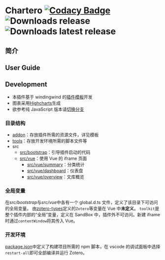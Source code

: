# Chartero [![Codacy Badge](https://app.codacy.com/project/badge/Grade/e9a03b20fb90462180218819b41eb34d)](https://www.codacy.com/gh/volatile-static/Chartero/dashboard?utm_source=github.com&utm_medium=referral&utm_content=volatile-static/Chartero&utm_campaign=Badge_Grade) ![Downloads release](https://img.shields.io/github/downloads/volatile-static/Chartero/total?color=green) ![Downloads latest release](https://img.shields.io/github/downloads/volatile-static/Chartero/latest/total?color=green)

## 简介

## User Guide

## Development

-   本插件基于 windingwind 的[插件模板](https://github.com/windingwind/zotero-addon-template)开发
-   图表采用[Highcharts](https://www.npmjs.com/package/highcharts)生成
-   欲参考纯 JavaScript 版本请[切换分支](https://gitee.com/const_volatile/chartero/tree/js_overlay/)

### 目录结构

-   [addon](../addon/)：存放插件所需的资源文件，详见模板
-   [tools](../tools/)：存放开发环境所需的脚本文件等
-   src
    -   [src/bootstrap](../src/bootstrap/)：引导插件启动的代码
    -   [src/vue](../src/vue/)：使用 Vue 的 iframe 页面
        -   [src/vue/summary](../src/vue/summary/)：分类统计
        -   [src/vue/dashboard](../src/vue/dashboard/)：仪表盘
        -   [src/vue/overview](../src/vue/overview/)：文库概览

### 全局变量

在*src/bootstrap*与*src/vue*中各有一个 global.d.ts 文件，定义了该目录下可访问的全局变量。
由[zotero-types](https://github.com/windingwind/zotero-types)定义的`Zotero`等变量在 Vue 中**未定义**。
`toolkit`是整个插件内部的“全局”变量，定义在 SandBox 中，插件外不可访问。新建 iframe 时通过`contentWindow`将其传入 Vue。

### 开发环境

[package.json](../package.json)中定义了构建项目所需的 npm 脚本，在 vscode 的调试面板中选择`restart-all`即可全部编译并运行 Zotero。
